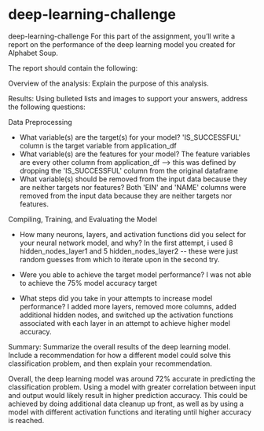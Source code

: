# deep-learning-challenge
deep-learning-challenge
For this part of the assignment, you’ll write a report on the performance of the deep learning model you created for Alphabet Soup.

The report should contain the following:

Overview of the analysis: Explain the purpose of this analysis.

Results: Using bulleted lists and images to support your answers, address the following questions:

Data Preprocessing

- What variable(s) are the target(s) for your model?
  'IS_SUCCESSFUL' column is the target variable from application_df
- What variable(s) are the features for your model?
  The feature variables are every other column from application_df --> this was defined by dropping the 'IS_SUCCESSFUL' column from the original dataframe
- What variable(s) should be removed from the input data because they are neither targets nor features?
  Both 'EIN' and 'NAME' columns were removed from the input data because they are neither targets nor features.

Compiling, Training, and Evaluating the Model

- How many neurons, layers, and activation functions did you select for your neural network model, and why?
In the first attempt, i used 8 hidden_nodes_layer1 and 5 hidden_nodes_layer2 -- these were just random guesses from which to iterate upon in the second try.

- Were you able to achieve the target model performance?
I was not able to achieve the 75% model accuracy target

- What steps did you take in your attempts to increase model performance?
I added more layers, removed more columns, added additional hidden nodes, and switched up the activation functions associated with each layer in an attempt to achieve higher model accuracy.

Summary: Summarize the overall results of the deep learning model. Include a recommendation for how a different model could solve this classification problem, and then explain your recommendation.

Overall, the deep learning model was around 72% accurate in predicting the classification problem. Using a model with greater correlation between input and output would likely result in higher prediction accuracy. This could be achieved by doing additional data cleanup up front, as well as by using a model with different activation functions and iterating until higher accuracy is reached.

